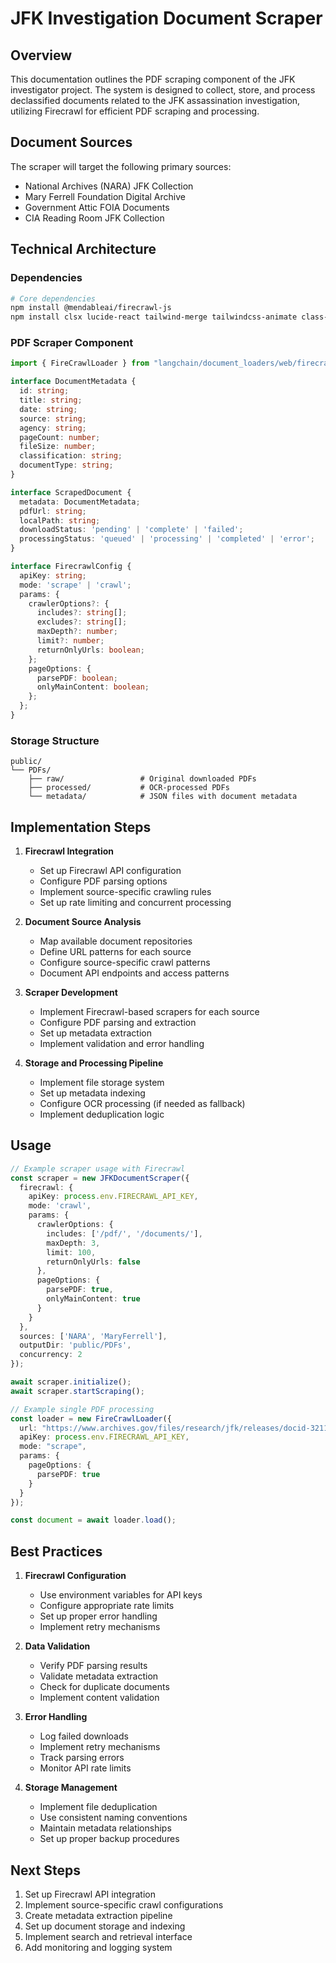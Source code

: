 # JFK Investigation Document Scraper

## Overview
This documentation outlines the PDF scraping component of the JFK investigator project. The system is designed to collect, store, and process declassified documents related to the JFK assassination investigation, utilizing Firecrawl for efficient PDF scraping and processing.

## Document Sources
The scraper will target the following primary sources:
- National Archives (NARA) JFK Collection
- Mary Ferrell Foundation Digital Archive
- Government Attic FOIA Documents
- CIA Reading Room JFK Collection

## Technical Architecture

### Dependencies
```bash
# Core dependencies
npm install @mendableai/firecrawl-js
npm install clsx lucide-react tailwind-merge tailwindcss-animate class-variance-authority
```

### PDF Scraper Component
```typescript
import { FireCrawlLoader } from "langchain/document_loaders/web/firecrawl";

interface DocumentMetadata {
  id: string;
  title: string;
  date: string;
  source: string;
  agency: string;
  pageCount: number;
  fileSize: number;
  classification: string;
  documentType: string;
}

interface ScrapedDocument {
  metadata: DocumentMetadata;
  pdfUrl: string;
  localPath: string;
  downloadStatus: 'pending' | 'complete' | 'failed';
  processingStatus: 'queued' | 'processing' | 'completed' | 'error';
}

interface FirecrawlConfig {
  apiKey: string;
  mode: 'scrape' | 'crawl';
  params: {
    crawlerOptions?: {
      includes?: string[];
      excludes?: string[];
      maxDepth?: number;
      limit?: number;
      returnOnlyUrls: boolean;
    };
    pageOptions: {
      parsePDF: boolean;
      onlyMainContent: boolean;
    };
  };
}
```

### Storage Structure
```
public/
└── PDFs/
    ├── raw/                 # Original downloaded PDFs
    ├── processed/           # OCR-processed PDFs
    └── metadata/            # JSON files with document metadata
```

## Implementation Steps

1. **Firecrawl Integration**
   - Set up Firecrawl API configuration
   - Configure PDF parsing options
   - Implement source-specific crawling rules
   - Set up rate limiting and concurrent processing

2. **Document Source Analysis**
   - Map available document repositories
   - Define URL patterns for each source
   - Configure source-specific crawl patterns
   - Document API endpoints and access patterns

3. **Scraper Development**
   - Implement Firecrawl-based scrapers for each source
   - Configure PDF parsing and extraction
   - Set up metadata extraction
   - Implement validation and error handling

4. **Storage and Processing Pipeline**
   - Implement file storage system
   - Set up metadata indexing
   - Configure OCR processing (if needed as fallback)
   - Implement deduplication logic

## Usage

```typescript
// Example scraper usage with Firecrawl
const scraper = new JFKDocumentScraper({
  firecrawl: {
    apiKey: process.env.FIRECRAWL_API_KEY,
    mode: 'crawl',
    params: {
      crawlerOptions: {
        includes: ['/pdf/', '/documents/'],
        maxDepth: 3,
        limit: 100,
        returnOnlyUrls: false
      },
      pageOptions: {
        parsePDF: true,
        onlyMainContent: true
      }
    }
  },
  sources: ['NARA', 'MaryFerrell'],
  outputDir: 'public/PDFs',
  concurrency: 2
});

await scraper.initialize();
await scraper.startScraping();

// Example single PDF processing
const loader = new FireCrawlLoader({
  url: "https://www.archives.gov/files/research/jfk/releases/docid-32112745.pdf",
  apiKey: process.env.FIRECRAWL_API_KEY,
  mode: "scrape",
  params: {
    pageOptions: {
      parsePDF: true
    }
  }
});

const document = await loader.load();
```

## Best Practices

1. **Firecrawl Configuration**
   - Use environment variables for API keys
   - Configure appropriate rate limits
   - Set up proper error handling
   - Implement retry mechanisms

2. **Data Validation**
   - Verify PDF parsing results
   - Validate metadata extraction
   - Check for duplicate documents
   - Implement content validation

3. **Error Handling**
   - Log failed downloads
   - Implement retry mechanisms
   - Track parsing errors
   - Monitor API rate limits

4. **Storage Management**
   - Implement file deduplication
   - Use consistent naming conventions
   - Maintain metadata relationships
   - Set up proper backup procedures

## Next Steps

1. Set up Firecrawl API integration
2. Implement source-specific crawl configurations
3. Create metadata extraction pipeline
4. Set up document storage and indexing
5. Implement search and retrieval interface
6. Add monitoring and logging system 